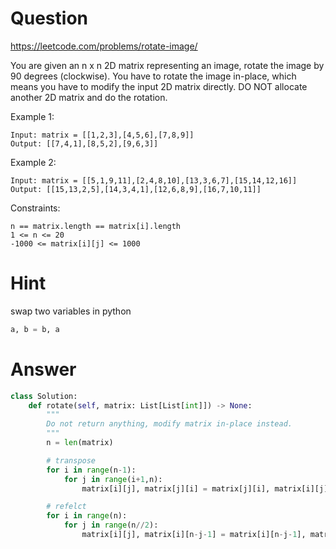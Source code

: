 Question
========

https://leetcode.com/problems/rotate-image/

You are given an n x n 2D matrix representing an image, rotate the image by 90 degrees (clockwise).
You have to rotate the image in-place, which means you have to modify the input 2D matrix directly. 
DO NOT allocate another 2D matrix and do the rotation.

Example 1:

```
Input: matrix = [[1,2,3],[4,5,6],[7,8,9]]
Output: [[7,4,1],[8,5,2],[9,6,3]]
```

Example 2:

```
Input: matrix = [[5,1,9,11],[2,4,8,10],[13,3,6,7],[15,14,12,16]]
Output: [[15,13,2,5],[14,3,4,1],[12,6,8,9],[16,7,10,11]]
```

Constraints:

```
n == matrix.length == matrix[i].length
1 <= n <= 20
-1000 <= matrix[i][j] <= 1000
```


Hint
====

swap two variables in python

```python
a, b = b, a
```


Answer
======


```python
class Solution:
    def rotate(self, matrix: List[List[int]]) -> None:
        """
        Do not return anything, modify matrix in-place instead.
        """
        n = len(matrix)

        # transpose
        for i in range(n-1):
            for j in range(i+1,n):
                matrix[i][j], matrix[j][i] = matrix[j][i], matrix[i][j]

        # refelct
        for i in range(n):
            for j in range(n//2):
                matrix[i][j], matrix[i][n-j-1] = matrix[i][n-j-1], matrix[i][j]

```